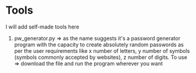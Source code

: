 # Tools
I will add self-made tools here

1. pw_generator.py => as the name suggests it's a password generator program with the capacity to create absolutely random passwords as per the user requirements like x number of letters, y number of symbols (symbols commonly accepted by websites), z number of digits.
   To use => download the file and run the program wherever you want
